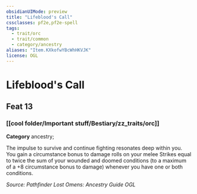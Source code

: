 ```yaml
---
obsidianUIMode: preview
title: "Lifeblood's Call"
cssclasses: pf2e,pf2e-spell
tags:
  - trait/orc
  - trait/common
  - category/ancestry
aliases: "Item.KXkofwYBcWhHKVJK"
license: OGL
---
```

# Lifeblood's Call
## Feat 13
### [[cool folder/Important stuff/Bestiary/zz_traits/orc]]

**Category** ancestry; 




The impulse to survive and continue fighting resonates deep within you. You gain a circumstance bonus to damage rolls on your melee Strikes equal to twice the sum of your wounded and doomed conditions (to a maximum of a +8 circumstance bonus to damage) whenever you have one or both conditions.

*Source: Pathfinder Lost Omens: Ancestry Guide*
*OGL*